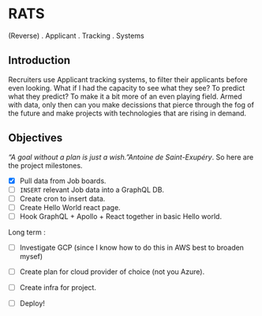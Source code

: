 # RATS
(Reverse) . Applicant . Tracking . Systems

## Introduction
Recruiters use Applicant tracking systems, to filter their applicants before even looking.
What if I had the capacity to see what they see? To predict what they predict? To make it a bit more of an even playing field.
Armed with data, only then can you make decissions that pierce through the fog of the future and make projects with technologies that are rising in demand.

## Objectives 
_“A goal without a plan is just a wish.”Antoine de Saint-Exupéry_.
So here are the project milestones.

- [x] Pull data from Job boards.
- [ ] `INSERT` relevant Job data into a GraphQL DB.
- [ ] Create cron to insert data.
- [ ] Create Hello World react page.
- [ ] Hook GraphQL + Apollo + React together in basic Hello world.

Long term :
- [ ] Investigate GCP (since I know how to do this in AWS best to broaden mysef)
- [ ] Create plan for cloud provider of choice (not you Azure).
- [ ] Create infra for project.
- [ ] Deploy!

